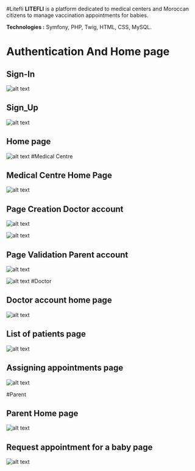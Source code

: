 #Litefli
**LITEFLI** is a platform dedicated to medical centers and Moroccan citizens to manage vaccination appointments for babies.

**Technologies :** Symfony, PHP, Twig, HTML, CSS, MySQL.

# Authentication And Home page
## Sign-In
![alt text](ScreenShots/Sign-in.jpg)
## Sign_Up
![alt text](ScreenShots/SignUp.jpg)
## Home page
![alt text](ScreenShots/HomePage.jpg)
#Medical Centre
## Medical Centre Home Page
![alt text](ScreenShots/MedicalCenterSpace.jpg)
## Page Creation Doctor account
![alt text](ScreenShots/CreationOfMedcineAccount.jpg)

![alt text](ScreenShots/CreationOfMedcineAccountStep2.jpg)
## Page Validation Parent account
![alt text](ScreenShots/AccountValidation.jpg)

![alt text](ScreenShots/AccountValidationStep2.jpg)
#Doctor
## Doctor account home page
![alt text](ScreenShots/MedicineSpace.jpg)
## List of patients page
![alt text](ScreenShots/PatientList.jpg)
## Assigning appointments page
![alt text](ScreenShots/AssigningAppointments.jpg)

#Parent
## Parent Home page
![alt text](ScreenShots/ParentAccount.jpg)
## Request appointment for a baby page
![alt text](ScreenShots/RequestAnAppointment.jpg)

